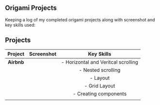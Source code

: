 ## Origami Projects
 
Keeping a log of my completed origami projects along with screenshot and key skills used: 


## Projects

|    Project        |       Screenshot        |         Key Skills                    |       
|:-----------------:|:-----------------------:|:-------------------------------------:|
|  **Airbnb**       |                         |  - Horizontal and Veritcal scrolling  |
|                   |                         |  - Nested scrolling                   |
|                   |                         |  - Layout                             |
|                   |                         |  - Grid Layout                        |
|                   |                         |  - Creating components                |
|                   |                         |                                       |
